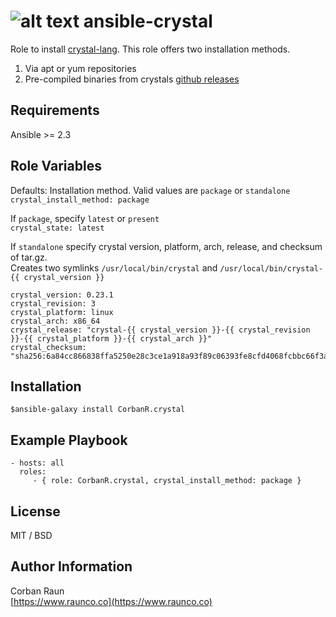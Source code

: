 ![alt text](https://travis-ci.org/CorbanR/ansible-crystal.svg?branch=master)
ansible-crystal
=========

Role to install [crystal-lang](https://crystal-lang.org/). This role offers two installation methods.
1. Via apt or yum repositories
2. Pre-compiled binaries from crystals [github releases](https://github.com/crystal-lang/crystal/releases)

Requirements
------------
Ansible >= 2.3

Role Variables
--------------
Defaults:
Installation method. Valid values are `package` or `standalone`  
`crystal_install_method: package ` 

If `package`, specify `latest` or `present`  
`crystal_state: latest`

If `standalone` specify crystal version, platform, arch, release, and checksum of tar.gz.  
Creates two symlinks `/usr/local/bin/crystal` and `/usr/local/bin/crystal-{{ crystal_version }}`  
```
crystal_version: 0.23.1
crystal_revision: 3
crystal_platform: linux 
crystal_arch: x86_64
crystal_release: "crystal-{{ crystal_version }}-{{ crystal_revision }}-{{ crystal_platform }}-{{ crystal_arch }}"
crystal_checksum: "sha256:6a84cc866838ffa5250e28c3ce1a918a93f89c06393fe8cfd4068fcbbc66f3ab"
```

Installation
------------
`$ansible-galaxy install CorbanR.crystal`

Example Playbook
----------------

    - hosts: all
      roles:
         - { role: CorbanR.crystal, crystal_install_method: package }

License
-------

MIT / BSD

Author Information
------------------
Corban Raun  
[https://www.raunco.co](https://www.raunco.co)
